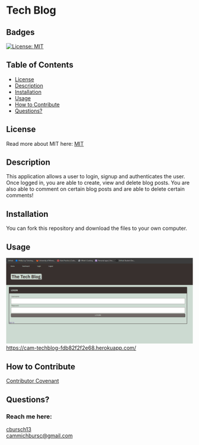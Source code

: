 # Tech Blog
  ## Badges
  [![License: MIT](https://img.shields.io/badge/License-MIT-yellow.svg)](https://opensource.org/licenses/MIT)

  ## Table of Contents
  * [License](#license)
  * [Description](#description)
  * [Installation](#installation)
  * [Usage](#usage)
  * [How to Contribute](#how-to-contribute)
  * [Questions?](#questions)

  ## License
  Read more about MIT here:
  [MIT](https://opensource.org/licenses/MIT)

  ## Description
  This application allows a user to login, signup and authenticates the user. Once logged in, you are able to create, view and delete blog posts. You are also able to comment on certain blog posts and are able to delete certain comments!

  ## Installation
  You can fork this repository and download the files to your own computer.

  ## Usage
  ![Screenshot](./public/images/TechBlogScreenshot.png)
  https://cam-techblog-fdb82f2f2e68.herokuapp.com/
  

  ## How to Contribute
  [Contributor Covenant](https://www.contributor-covenant.org/)  
  

  ## Questions?
  ### Reach me here: 
  [cbursch13](https://github.com/cbursch13)  
  cammichbursc@gmail.com